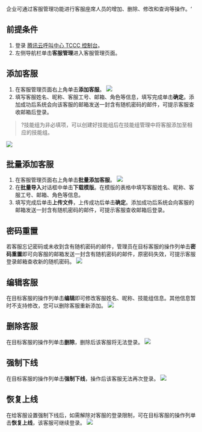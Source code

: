 企业可通过客服管理功能进行客服座席人员的增加、删除、修改和查询等操作。‘

## 前提条件
1. 登录 [腾讯云呼叫中心 TCCC 控制台](https://console.cloud.tencent.com/ccc)。
2. 左侧导航栏单击**客服管理**进入客服管理页面。

## 添加客服
1. 在客服管理页面右上角单击**添加客服**。
![](https://qcloudimg.tencent-cloud.cn/raw/6e972ed4c256dd5c39a1cc2973032610.png)
2. 填写客服姓名、昵称、客服工号、邮箱、角色等信息，填写完成单击**确定**。添加成功后系统会向该客服的邮箱发送一封含有随机密码的邮件，可提示客服查收邮箱后登录。
>?技能组为非必填项，可以创建好技能组后在技能组管理中将客服添加至相应的技能组。
>
![](https://qcloudimg.tencent-cloud.cn/raw/8fed73e85382170958ecfe7f63fe56e8.png)

## 批量添加客服
1. 在客服管理页面右上角单击**批量添加客服**。
![](https://qcloudimg.tencent-cloud.cn/raw/613e6f736b8d5099b455e4d3fcf278e1.png)
2. 在**批量导入**对话框中单击**下载模版**。在模版的表格中填写客服姓名、昵称、客服工号、邮箱、角色等信息。
3. 填写完成后单击**上传文件**，上传成功后单击**确定**。添加成功后系统会向客服的邮箱发送一封含有随机密码的邮件，可提示客服查收邮箱后登录。

## 密码重置
若客服忘记密码或未收到含有随机密码的邮件，管理员在目标客服的操作列单击**密码重置**即可向客服的邮箱发送一封含有随机密码的邮件，原密码失效，可提示客服登录邮箱查收新的随机密码。
![](https://qcloudimg.tencent-cloud.cn/raw/19e76289ce3ebe8e4956b231b7cf18f9.png)

## 编辑客服
在目标客服的操作列单击**编辑**即可修改客服姓名、昵称、技能组信息。其他信息暂时不支持修改，您可以删除客服重新添加。
![](https://qcloudimg.tencent-cloud.cn/raw/fc6c233296d313c406ed2ec89b809518.png)

## 删除客服
在目标客服的操作列单击**删除**，删除后该客服将无法登录。
![](https://qcloudimg.tencent-cloud.cn/raw/8c080aa26a5ef9ad65cd2987737a8381.png)

## 强制下线
在目标客服的操作列单击**强制下线**，操作后该客服无法再次登录。
![](https://qcloudimg.tencent-cloud.cn/raw/5048b8f230a34e7a0624c0da43faeb89.png)

## 恢复上线
在给客服设置强制下线后，如需解除对客服的登录限制，可在目标客服的操作列单击**恢复上线**，该客服可继续登录。
![](https://qcloudimg.tencent-cloud.cn/raw/9dae7a9c0764eb5afe997f2b087d6ffb.png)
